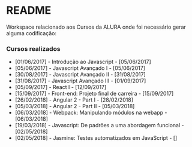 # README #

Workspace relacionado aos Cursos da ALURA onde foi necessário gerar alguma codificação:

### Cursos realizados ###

* [01/06/2017] - Introdução ao Javascript - [05/06/2017]
* [05/06/2017] - Javascript Avançado I - [05/06/2017]
* [30/08/2017] - Javascript Avançado II - [31/08/2017]
* [31/08/2017] - Javascript Avançado III - [01/09/2017]
* [05/09/2017] - React I - [12/09/2017]
* [15/09/2017] - Front-end: Projeto final de carreira - [15/09/2017]
* [26/02/2018] - Angular 2 - Part I - [28/02/2018]
* [05/03/2018] - Angular 2 - Part II - [05/03/2018]
* [06/03/2018] - Webpack: Manipulando módulos na webapp - [06/03/2018]
* [19/03/2018] - Javascript: De padrões a uma abordagem funcional - [02/05/2018]
* [02/05/2018] - Jasmine: Testes automatizados em JavaScript - []